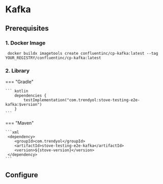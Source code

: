 # Kafka

## Prerequisites

### 1. Docker Image

```shell
 docker buildx imagetools create confluentinc/cp-kafka:latest --tag YOUR_REGISTRY/confluentinc/cp-kafka:latest  
```

### 2. Library

=== "Gradle"

    ``` kotlin
        dependencies {
            testImplementation("com.trendyol:stove-testing-e2e-kafka:$version")
        }
    ```

=== "Maven"

    ```xml
     <dependency>
        <groupId>com.trendyol</groupId>
        <artifactId>stove-testing-e2e-kafka</artifactId>
        <version>${stove-version}</version>
     </dependency>
    ```

## Configure
